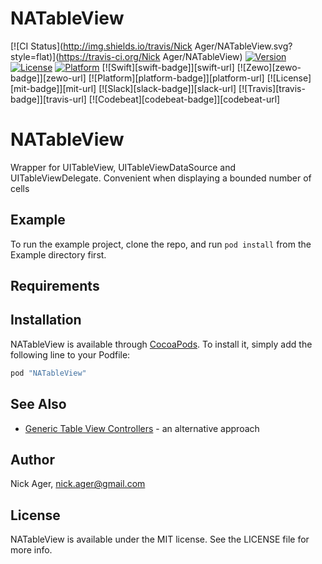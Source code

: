 # NATableView

[![CI Status](http://img.shields.io/travis/Nick Ager/NATableView.svg?style=flat)](https://travis-ci.org/Nick Ager/NATableView)
[![Version](https://img.shields.io/cocoapods/v/NATableView.svg?style=flat)](http://cocoapods.org/pods/NATableView)
[![License](https://img.shields.io/cocoapods/l/NATableView.svg?style=flat)](http://cocoapods.org/pods/NATableView)
[![Platform](https://img.shields.io/cocoapods/p/NATableView.svg?style=flat)](http://cocoapods.org/pods/NATableView)
[![Swift][swift-badge]][swift-url]
[![Zewo][zewo-badge]][zewo-url]
[![Platform][platform-badge]][platform-url]
[![License][mit-badge]][mit-url]
[![Slack][slack-badge]][slack-url]
[![Travis][travis-badge]][travis-url]
[![Codebeat][codebeat-badge]][codebeat-url]

# NATableView
Wrapper for UITableView, UITableViewDataSource and UITableViewDelegate. 
Convenient when displaying a bounded number of cells

## Example

To run the example project, clone the repo, and run `pod install` from the Example directory first.

## Requirements

## Installation

NATableView is available through [CocoaPods](http://cocoapods.org). To install
it, simply add the following line to your Podfile:

```ruby
pod "NATableView"
```

## See Also
* [Generic Table View Controllers](https://talk.objc.io/episodes/S01E06-generic-table-view-controllers) - an alternative approach

## Author

Nick Ager, nick.ager@gmail.com

## License

NATableView is available under the MIT license. See the LICENSE file for more info.
